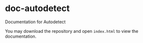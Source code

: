 # doc-autodetect
Documentation for Autodetect

You may download the repository and open `index.html` to view the documentation.
